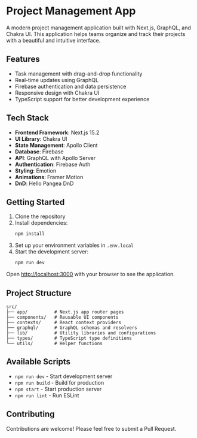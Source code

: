 # Project Management App

A modern project management application built with Next.js, GraphQL, and Chakra UI. This application helps teams organize and track their projects with a beautiful and intuitive interface.

## Features

- Task management with drag-and-drop functionality
- Real-time updates using GraphQL
- Firebase authentication and data persistence
- Responsive design with Chakra UI
- TypeScript support for better development experience

## Tech Stack

- **Frontend Framework**: Next.js 15.2
- **UI Library**: Chakra UI
- **State Management**: Apollo Client
- **Database**: Firebase
- **API**: GraphQL with Apollo Server
- **Authentication**: Firebase Auth
- **Styling**: Emotion
- **Animations**: Framer Motion
- **DnD**: Hello Pangea DnD

## Getting Started

1. Clone the repository
2. Install dependencies:
   ```bash
   npm install
   ```
3. Set up your environment variables in `.env.local`
4. Start the development server:
   ```bash
   npm run dev
   ```

Open [http://localhost:3000](http://localhost:3000) with your browser to see the application.

## Project Structure

```
src/
├── app/          # Next.js app router pages
├── components/   # Reusable UI components
├── contexts/     # React context providers
├── graphql/      # GraphQL schemas and resolvers
├── lib/          # Utility libraries and configurations
├── types/        # TypeScript type definitions
└── utils/        # Helper functions
```

## Available Scripts

- `npm run dev` - Start development server
- `npm run build` - Build for production
- `npm start` - Start production server
- `npm run lint` - Run ESLint

## Contributing

Contributions are welcome! Please feel free to submit a Pull Request.
